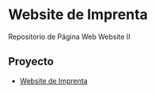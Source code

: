 # Website de Imprenta

Repositorio de Página Web Website II 

## Proyecto

- [Website de Imprenta](http://ErickAbner10.github.io/website-imprenta/website-dos)
